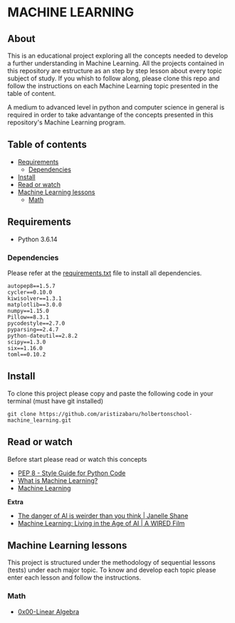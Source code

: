 # MACHINE LEARNING

## About

This is an educational project exploring all the concepts needed to develop a further understanding in Machine Learning. All the projects contained in this repository are estructure as an step by step lesson about every topic subject of study. If you whish to follow along, please clone this repo and follow the instructions on each Machine Learning topic presented in the table of content.

A medium to advanced level in python and computer science in general is required in order to take advantange of the concepts presented in this repository's Machine Learning program.

## Table of contents

- [Requirements](#requirements)
  - [Dependencies](#dependencies)
- [Install](#install)
- [Read or watch](#read-or-watch)
- [Machine Learning lessons](#machine-learning-lessons)
  - [Math](#math)

## Requirements

- Python 3.6.14

### Dependencies

Please refer at the [requirements.txt](requirements.txt) file to install all dependencies.

```
autopep8==1.5.7
cycler==0.10.0
kiwisolver==1.3.1
matplotlib==3.0.0
numpy==1.15.0
Pillow==8.3.1
pycodestyle==2.7.0
pyparsing==2.4.7
python-dateutil==2.8.2
scipy==1.3.0
six==1.16.0
toml==0.10.2
```

## Install

To clone this project please copy and paste the following code in your terminal (must have git installed)

```
git clone https://github.com/aristizabaru/holbertonschool-machine_learning.git
```

## Read or watch

Before start please read or watch this concepts

- [PEP 8 - Style Guide for Python Code](https://www.python.org/dev/peps/pep-0008/)
- [What is Machine Learning?](https://www.youtube.com/watch?v=9gGnTQTYNaE)
- [Machine Learning](https://www.ibm.com/cloud/learn/machine-learning)

**Extra**

- [The danger of AI is weirder than you think | Janelle Shane](https://www.youtube.com/watch?v=OhCzX0iLnOc)
- [Machine Learning: Living in the Age of AI | A WIRED Film](https://www.youtube.com/watch?v=ZJixNvx9BAca)

## Machine Learning lessons

This project is structured under the methodology of sequential lessons (tests) under each major topic. To know and develop each topic please enter each lesson and follow the instructions.

### Math

- [0x00-Linear Algebra](math/0x00-linear_algebra)
